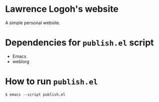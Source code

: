 # Lawrence Logoh's website
A simple personal website.

# Dependencies for `publish.el` script
- Emacs
- weblorg

# How to run `publish.el`
```shell
$ emacs --script publish.el
```



